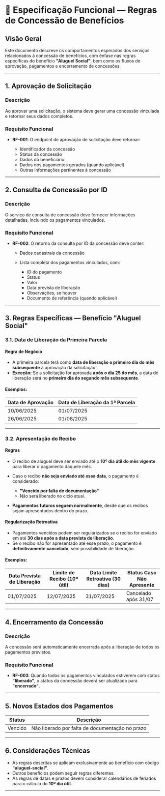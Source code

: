 # 📝 Especificação Funcional — Regras de Concessão de Benefícios

## Visão Geral

Este documento descreve os comportamentos esperados dos serviços relacionados à concessão de benefícios, com ênfase nas regras específicas do benefício **"Aluguel Social"**, bem como os fluxos de aprovação, pagamentos e encerramento de concessões.

---

## 1. Aprovação de Solicitação

### Descrição

Ao aprovar uma solicitação, o sistema deve gerar uma concessão vinculada e retornar seus dados completos.

### Requisito Funcional

* **RF-001**: O endpoint de aprovação de solicitação deve retornar:

  * Identificador da concessão
  * Status da concessão
  * Dados do beneficiário
  * Dados dos pagamentos gerados (quando aplicável)
  * Outras informações pertinentes à concessão

---

## 2. Consulta de Concessão por ID

### Descrição

O serviço de consulta de concessão deve fornecer informações detalhadas, incluindo os pagamentos vinculados.

### Requisito Funcional

* **RF-002**: O retorno da consulta por ID da concessão deve conter:

  * Dados cadastrais da concessão
  * Lista completa dos pagamentos vinculados, com:

    * ID do pagamento
    * Status
    * Valor
    * Data prevista de liberação
    * Observações, se houver
    * Documento de referência (quando aplicável)

---

## 3. Regras Específicas — Benefício "Aluguel Social"

### 3.1. Data de Liberação da Primeira Parcela

#### Regra de Negócio

* A primeira parcela terá como **data de liberação o primeiro dia do mês subsequente** à aprovação da solicitação.
* **Exceção:** Se a solicitação for aprovada **após o dia 25 do mês**, a data de liberação será no **primeiro dia do segundo mês subsequente**.

#### Exemplos:

| Data de Aprovação | Data de Liberação da 1ª Parcela |
| ----------------- | ------------------------------- |
| 10/06/2025        | 01/07/2025                      |
| 26/06/2025        | 01/08/2025                      |

---

### 3.2. Apresentação do Recibo

#### Regras

* O recibo de aluguel deve ser enviado até o **10º dia útil do mês vigente** para liberar o pagamento daquele mês.
* Caso o recibo **não seja enviado até essa data**, o pagamento é considerado:

  * **"Vencido por falta de documentação"**
  * Não será liberado no ciclo atual.
* **Pagamentos futuros seguem normalmente**, desde que os recibos sejam apresentados dentro do prazo.

#### Regularização Retroativa

* Pagamentos vencidos podem ser regularizados se o recibo for enviado em até **30 dias após a data prevista de liberação**.
* Se o recibo não for apresentado até esse prazo, o pagamento é **definitivamente cancelado**, sem possibilidade de liberação.

#### Exemplos:

| Data Prevista de Liberação | Limite de Recibo (10º útil) | Data Limite Retroativa (30 dias) | Status Caso Não Apresente |
| -------------------------- | --------------------------- | -------------------------------- | ------------------------- |
| 01/07/2025                 | 12/07/2025                  | 31/07/2025                       | Cancelado após 31/07      |

---

## 4. Encerramento da Concessão

### Descrição

A concessão será automaticamente encerrada após a liberação de todos os pagamentos previstos.

### Requisito Funcional

* **RF-003**: Quando todos os pagamentos vinculados estiverem com status **"liberado"**, o status da concessão deverá ser atualizado para **"encerrado"**.

---

## 5. Novos Estados dos Pagamentos

| Status    | Descrição                                              |
| --------- | ------------------------------------------------------ |
| Vencido   | Não liberado por falta de documentação no prazo        |

---

## 6. Considerações Técnicas

* As regras descritas se aplicam exclusivamente ao benefício com código **"aluguel-social"**.
* Outros benefícios podem seguir regras diferentes.
* As regras de datas e prazos devem considerar calendários de feriados para o cálculo do **10º dia útil**.

---